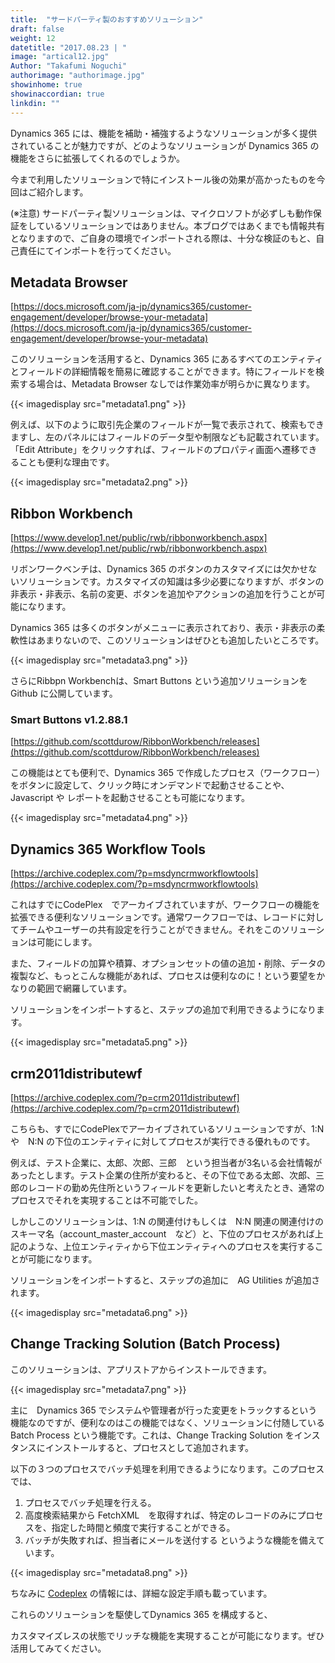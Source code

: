 ```yaml
---
title:  "サードパーティ製のおすすめソリューション"
draft: false
weight: 12
datetitle: "2017.08.23 | "
image: "artical12.jpg"
Author: "Takafumi Noguchi"
authorimage: "authorimage.jpg"
showinhome: true
showinaccordian: true
linkdin: ""
---
```

<!-- Intro  -->
Dynamics 365 には、機能を補助・補強するようなソリューションが多く提供されていることが魅力ですが、どのようなソリューションが Dynamics 365 の機能をさらに拡張してくれるのでしょうか。

今まで利用したソリューションで特にインストール後の効果が高かったものを今回はご紹介します。

 

(※注意) サードパーティ製ソリューションは、マイクロソフトが必ずしも動作保証をしているソリューションではありません。本ブログではあくまでも情報共有となりますので、ご自身の環境でインポートされる際は、十分な検証のもと、自己責任にてインポートを行ってください。


## Metadata Browser
[https://docs.microsoft.com/ja-jp/dynamics365/customer-engagement/developer/browse-your-metadata](https://docs.microsoft.com/ja-jp/dynamics365/customer-engagement/developer/browse-your-metadata)

このソリューションを活用すると、Dynamics 365 にあるすべてのエンティティとフィールドの詳細情報を簡易に確認することができます。特にフィールドを検索する場合は、Metadata Browser なしでは作業効率が明らかに異なります。
<!-- Image= metadata1.png -->
{{< imagedisplay src="metadata1.png" >}}

例えば、以下のように取引先企業のフィールドが一覧で表示されて、検索もできますし、左のパネルにはフィールドのデータ型や制限なども記載されています。「Edit Attribute」をクリックすれば、フィールドのプロパティ画面へ遷移できることも便利な理由です。
<!-- Image= metadata2.png -->
{{< imagedisplay src="metadata2.png" >}}

## Ribbon Workbench
[https://www.develop1.net/public/rwb/ribbonworkbench.aspx](https://www.develop1.net/public/rwb/ribbonworkbench.aspx)

リボンワークベンチは、Dynamics 365 のボタンのカスタマイズには欠かせないソリューションです。カスタマイズの知識は多少必要になりますが、ボタンの非表示・非表示、名前の変更、ボタンを追加やアクションの追加を行うことが可能になります。    

Dynamics 365 は多くのボタンがメニューに表示されており、表示・非表示の柔軟性はあまりないので、このソリューションはぜひとも追加したいところです。
<!-- Image= metadata3.png -->
{{< imagedisplay src="metadata3.png" >}}

さらにRibbpn Workbenchは、Smart Buttons という追加ソリューションを Github に公開しています。

### Smart Buttons v1.2.88.1
[https://github.com/scottdurow/RibbonWorkbench/releases](https://github.com/scottdurow/RibbonWorkbench/releases)

この機能はとても便利で、Dynamics 365 で作成したプロセス（ワークフロー）をボタンに設定して、クリック時にオンデマンドで起動させることや、Javascript や レポートを起動させることも可能になります。

<!-- Image= metadata4.png -->
{{< imagedisplay src="metadata4.png" >}}

## Dynamics 365 Workflow Tools
[https://archive.codeplex.com/?p=msdyncrmworkflowtools](https://archive.codeplex.com/?p=msdyncrmworkflowtools)

これはすでにCodePlex　でアーカイブされていますが、ワークフローの機能を拡張できる便利なソリューションです。通常ワークフローでは、レコードに対してチームやユーザーの共有設定を行うことができません。それをこのソリューションは可能にします。

また、フィールドの加算や積算、オプションセットの値の追加・削除、データの複製など、もっとこんな機能があれば、プロセスは便利なのに！という要望をかなりの範囲で網羅しています。

ソリューションをインポートすると、ステップの追加で利用できるようになります。
<!-- Image= metadata5.png -->
{{< imagedisplay src="metadata5.png" >}}

## crm2011distributewf
[https://archive.codeplex.com/?p=crm2011distributewf](https://archive.codeplex.com/?p=crm2011distributewf)

こちらも、すでにCodePlexでアーカイブされているソリューションですが、1:N や　N:N の下位のエンティティに対してプロセスが実行できる優れものです。

例えば、テスト企業に、太郎、次郎、三郎　という担当者が3名いる会社情報があったとします。テスト企業の住所が変わると、その下位である太郎、次郎、三郎のレコードの勤め先住所というフィールドを更新したいと考えたとき、通常のプロセスでそれを実現することは不可能でした。

しかしこのソリューションは、1:N の関連付けもしくは　N:N 関連の関連付けのスキーマ名（account_master_account　など）と、下位のプロセスがあれば上記のような、上位エンティティから下位エンティティへのプロセスを実行することが可能になります。

ソリューションをインポートすると、ステップの追加に　AG Utilities が追加されます。
<!-- Image= metadata6.png -->
{{< imagedisplay src="metadata6.png" >}}

## Change Tracking Solution (Batch Process)
このソリューションは、アプリストアからインストールできます。
<!-- Image= metadata7.png -->
{{< imagedisplay src="metadata7.png" >}}

主に　Dynamics 365 でシステムや管理者が行った変更をトラックするという機能なのですが、便利なのはこの機能ではなく、ソリューションに付随している　Batch Process という機能です。これは、Change Tracking Solution をインスタンスにインストールすると、プロセスとして追加されます。

以下の３つのプロセスでバッチ処理を利用できるようになります。このプロセスでは、
1.  プロセスでバッチ処理を行える。
2. 高度検索結果から FetchXML　を取得すれば、特定のレコードのみにプロセスを、指定した時間と頻度で実行することができる。
3. バッチが失敗すれば、担当者にメールを送付する
というような機能を備えています。

<!-- Image= metadata8.png -->
{{< imagedisplay src="metadata8.png" >}}

ちなみに [Codeplex](https://archive.codeplex.com/?p=mscrm2015asynchronousbatchprocess) の情報には、詳細な設定手順も載っています。

これらのソリューションを駆使してDynamics 365 を構成すると、

カスタマイズレスの状態でリッチな機能を実現することが可能になります。ぜひ活用してみてください。